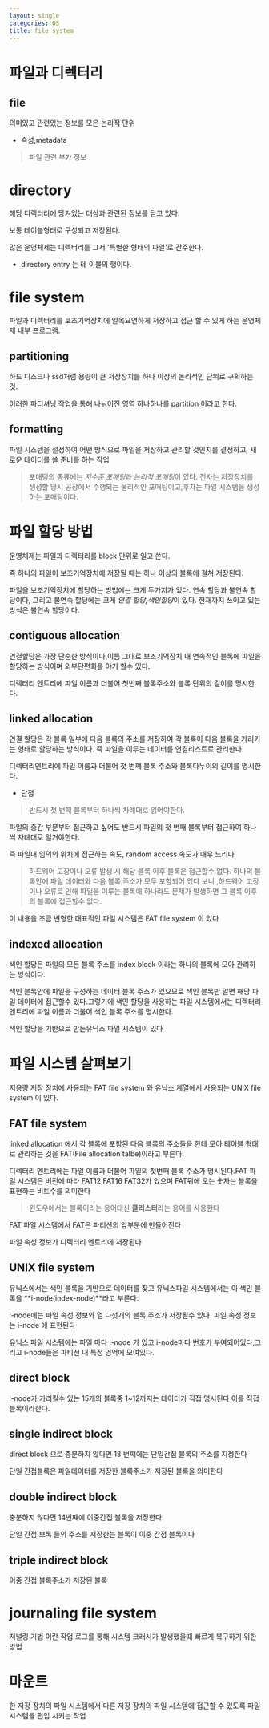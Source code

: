 ```yaml
---
layout: single
categories: OS
title: file system
---
```

# 파일과 디렉터리
## file 
의미있고 관련있는 정보를 모은 논리적 단위

- 속성,metadata
> 파일 관련 부가 정보

# directory
해당 디렉터리에 당겨있는 대상과 관련된 정보를 담고 있다.

보통 테이블형태로 구성되고 저장된다.

많은 운영체제는 디렉터리를 그저 '특별한 형태의 파일'로 간주한다.

- directory entry
는 테 이블의 행이다.

# file system
파일과 디렉터리를 보조기억장치에 일목요연하게 저장하고 접근 할 수 있게 하는 운영체제 내부 프로그램.

## partitioning
하드 디스크나 ssd처럼 용량이 큰 저장장치를 하나 이상의 논리적인 단위로 구획하는것.

이러한 파티셔닝 작업을 통해 나눠어진 영역 하나하나를 partition 이라고 한다.


## formatting 
파일 시스템을 설정하여  어떤 방식으로 파일을 저장하고 관리할 것인지를 결정하고, 새로운 데이터를 쓸 준비를 하는 작업

> 포매팅의 종류에는 *저수준 포매팅*과 *논리적 포매팅*이 있다.
전자는 저장장치를 생성할 당시 공장에서 수행되는 물리적인 포매팅이고,후자는 파일 시스템을 생성하는 포매팅이다.

# 파일 할당 방법
운영체제는 파일과 디렉터리를 block 단위로 일고 쓴다.

즉 하나의 파일이 보조기억장치에 저장될 때는 하나 이상의 블록에 걸쳐 저장된다.

파일을 보조기억장치에 할당하는 방법에는 크게 두가지가 있다. 연속 할당과 불연속 할당이다, 그리고 불연속 할당에는 크게 *연결 할당,색인할당*이 있다. 현재까지 쓰이고 있는 방식은 불연속 할당이다.

## contiguous allocation
연결할당은 가장 단순한 방식이다,이름 그대로 보조기억장치 내 연속적인 블록에 파일을 할당하는 방식이며 외부단편화를 야기 할수 있다.

디렉터리 엔트리에 파일 이름과 더불어 첫번째 블록주소와 블록 단위의 길이를 명시한다.
## linked allocation
연결 할당은 각 블록 일부에 다음 블록의 주소를 저장하여 각 블록이 다음 블록을 가리키는 형태로 할당하는 방식이다. 즉 파일을 이루는 데이터를 연결리스트로 관리한다.

디렉터리엔트리에 파일 이름과 더불어 첫 번쨰 블록 주소와 블록다누이의 길이를 명시한다.

- 단점
> 반드시 첫 번쨰 블록부터 하나씩 차례대로 읽어야한다.

파일의 중간 부분부터 접근하고 싶어도 반드시 파일의 첫 번째 블록부터 접근하여 하나씩 차례대로 일거야한다.

즉 파일내 임의의 위치에 접근하는 속도, random access 속도가 매우 느리다


> 하드웨어 고장이나 오류 발생 시 해당 블록 이후 블록은 접근할수 없다.
하나의 블록안에 파일 데이터와 다음 블록 주소가 모두 포함되어 있다 보니 ,하드웨어 고장이나 오류로 인해 파일을 이루는 블록에 하나라도 문제가 발생하면  그 블록 이후의 블록에 접근할수 없다.

이 내용을 조금 변형한 대표적인 파일 시스템은 FAT file system 이 있다


## indexed allocation
색인 할당은 파일의 모든 블록 주소를 index block 이라는 하나의 블록에 모아 관리하는 방식이다.

색인 블록안에 파일을 구성하는 데이터 블록 주소가 있으므로 색인 블록만 알면 해당 파일 데이터에 접근할수 있다.그렇기에 색인 할당을 사용하는 파일 시스템에서는 디렉터리 엔트리에 파일 이름과 더불어 색인 블록 주소를 명시한다.

색인 할당을 기반으로 만든유닉스 파일 시스템이 있다

# 파일 시스템 살펴보기
저용량 저장 장치에 사용되는 FAT file system 와 유닉스 계열에서 사용되는 UNIX file system 이 있다.

## FAT file system
linked allocation 에서 각 블록에 포함된 다음 블록의 주소들을 한데 모아 테이블 형태로 관리하는 것을  FAT(File allocation talbe)이라고 부른다.

디렉터리 엔트리에는 파일 이름과 더불어 파일의 첫번째 블록 주소가 명시된다.FAT 파일 시스템은 버전에 따라 FAT12 FAT16 FAT32가 있으며 FAT뒤에 오는 숫자는 블록을 표현하는 비트수를 의미한다

> 윈도우에서는 블록이라는 용어대신 **클러스터**라는 용어를 사용한다

FAT 파일 시스템에서 FAT은 파티션의 앞부분에 만들어진다

파일 속성 정보가 디렉터리 엔트리에 저장된다
## UNIX file system
유닉스에서는 색인 블록을 기반으로 데이터를 찾고 유닉스파일 시스템에서는 이  색인 블록을 **i-node(index-node)**라고 부른다.

i-node에는 파일 속성 정보와 열 다섯개의 블록 주소가 저장될수 있다. 파일 속성 정보는 i-node 에 표현된다

유닉스 파일 시스템에는 파일 마다 i-node 가 있고 i-node마다 번호가 부여되어있다,그리고 i-node들은 파티션 내 특정 영역에 모여있다.

## direct block 
i-node가 가리킬수 있는 15개의 블록중 1~12까지는 데이터가 직접 명시된다 이를 직접 블록이라한다.

## single indirect block
direct block 으로 충분하지 않다면 13 번쨰에는 단일간접 블록의 주소를 지정한다 

단일 간접블록은 파일데이터를 저장한 블록주소가 저장된 블록을 의미한다

## double indirect block 
충분하지 않다면 14번쨰에 이중간접 블록을 저장한다

단일 간접 브록 들의 주소를 저장한는 블록이 이중 간접 블록이다
## triple indirect block 
이중 간접 블록주소가 저장된 블록

# journaling file system
저널링 기법 이란 작업 로그를 통해 시스템 크래시가 발생했을떄 빠르게 복구하기 위한 방법

# 마운트 
한 저장 장치의 파일 시스템에서 다른 저장 장치의 파일 시스템에 접근할 수 있도록 파일 시스템을 편입 시키는 작업